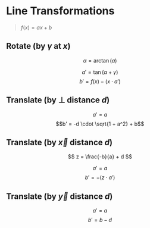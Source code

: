 # Line Transformations

> $f(x) = ax + b$

## Rotate (by $\gamma$ at $x$)

$$
\alpha = \arctan(a)
$$

$$a' = \tan(\alpha + \gamma)$$
$$b' = f(x) - (x \cdot a')$$

## Translate (by $\perp$ distance $d$)

$$a' = a$$
$$b' = -d \cdot \sqrt{1 + a^2} + b$$

## Translate (by $\vec{x}$ distance $d$)

$$
z = \frac{-b}{a} + d
$$

$$a' = a$$
$$b' = -(z \cdot a')$$

## Translate (by $\vec{y}$ distance $d$)

$$a' = a$$
$$b' = b - d$$